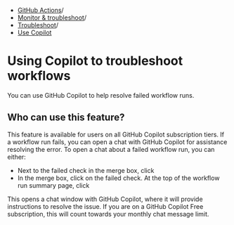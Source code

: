   * [GitHub Actions](https://docs.github.com/en/actions "GitHub Actions")/
  * [Monitor & troubleshoot](https://docs.github.com/en/actions/monitoring-and-troubleshooting-workflows "Monitor & troubleshoot")/
  * [Troubleshoot](https://docs.github.com/en/actions/monitoring-and-troubleshooting-workflows/troubleshooting-workflows "Troubleshoot")/
  * [Use Copilot](https://docs.github.com/en/actions/monitoring-and-troubleshooting-workflows/troubleshooting-workflows/using-copilot-to-troubleshoot-workflows "Use Copilot")


# Using Copilot to troubleshoot workflows
You can use GitHub Copilot to help resolve failed workflow runs.
## Who can use this feature?
This feature is available for users on all GitHub Copilot subscription tiers.
If a workflow run fails, you can open a chat with GitHub Copilot for assistance resolving the error.
To open a chat about a failed workflow run, you can either:
  * Next to the failed check in the merge box, click 
  * In the merge box, click on the failed check. At the top of the workflow run summary page, click 


This opens a chat window with GitHub Copilot, where it will provide instructions to resolve the issue.
If you are on a GitHub Copilot Free subscription, this will count towards your monthly chat message limit.

